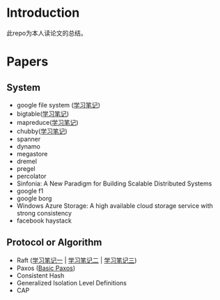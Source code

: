 # Introduction
此repo为本人读论文的总结。

# Papers

## System

- google file system ([学习笔记](doc/gfs.md))
- bigtable([学习笔记](doc/bigtable.md))
- mapreduce([学习笔记](doc/mapreduce.md))
- chubby([学习笔记](doc/chubby.md))
- spanner
- dynamo
- megastore
- dremel
- pregel
- percolator
- Sinfonia: A New Paradigm for Building Scalable Distributed Systems
- google f1
- google borg
- Windows Azure Storage: A high available cloud storage service with strong consistency
- facebook haystack

## Protocol or Algorithm

- Raft ([学习笔记一](doc/raft_one.md) | [学习笔记二](doc/raft_two.md) | [学习笔记三](doc/raft_three.md))
- Paxos ([Basic Paxos](doc/paxos-principle-first.md))
- Consistent Hash
- Generalized Isolation Level Definitions
- CAP
